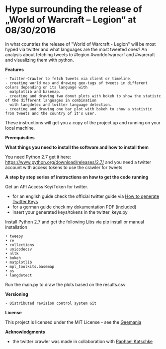 # Hype surrounding the release of „World of Warcraft – Legion“ at 08/30/2016 
In what countries the release of "World of Warcraft - Legion" will be most hyped via twitter 
and what languages are the most tweeted ones? 
An analysis about fetching tweets to #legion #worldofwarcarf and #warcraft and visualizing them with python.


<strong>Features</strong>

	- Twitter-Crawler to fetch tweets via client or timeline.
	- creating world map and drawing geo-tags of tweets in different colors depending on its language with 
	  matplotlib and basemap.
	- creating and drawing two donut plots with bokeh to show the statistc of the different languages in combination 
	  with langdetec and twitter language detection.
	- creating and drawing one bar plot with bokeh to show a statistic from tweets and the country of it's user.

These instructions will get you a copy of the project up and running on your local machine.

<strong>Prerequisities</strong>

<strong>What things you need to install the software and how to install them</strong>

You need Python 2.7 get it here:
https://www.python.org/download/releases/2.7/
and you need a twitter account with access tokens to use the crawler for tweets 

<strong>A step by step series of instructions on how to get the code running</strong>

Get an API Access Key/Token for twitter.

- for an english guide check the official twitter guide via 
<a href="https://dev.twitter.com/oauth/overview/application-owner-access-tokens/">How to generate Twitter Keys</a>
- for a german guide check my dokumentation PDF (included)
- insert your generated keys/tokens in the twitter_keys.py
	
Install Python 2.7 and get the following Libs via pip install or manual installation

	• tweepy
	• re
	• collections
	• unicodecsv
	• nltk
	• bokeh
	• matplotlib
	• mpl_toolkits.basemap
	• os
	• langdetect
	
Run the main.py to draw the plots based on the results.csv

<strong>Versioning</strong>

	- Distributed revision control system Git
	
<strong>License</strong>
<p>This project is licensed under the MIT License - see the <a href="https://github.com/I4-Projektseminar-HHU-2016/seminar-project-Geemania/blob/master/LICENSE.md</a> MIT License for detailed information.</p>



<strong>Authors</strong>

- <strong>Thorsten Brückner</strong> - <a href="https://github.com/Geemania">Geemania</a>

<strong>Acknowledgments</strong>

- the twitter crawler was made in collaboration with <a href="https://github.com/BrainWasheD">Raphael Katschke</a>



